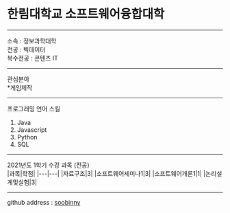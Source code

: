 # 한림대학교 소프트웨어융합대학   

--- 

소속 : 정보과학대학   
전공 : 빅데이터   
복수전공 : 콘텐츠 IT

---

관심분야   
*게임제작

---

프로그래밍 언어 스킬   
1. Java
2. Javascript
3. Python
4. SQL   

---

2021년도 1학기 수강 과목 (전공)   
|과목|학점|
|---|---|
|자료구조|3|
|소프트웨어세미나1|3|
|소프트웨어개론1|1|
|논리설계및실험|3|

---
github address : [soobinny][github]

[github]:http://github.com/soobinny
